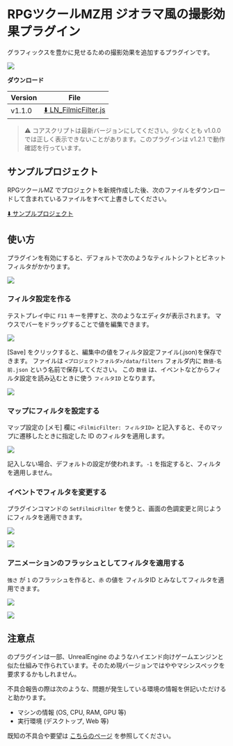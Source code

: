 RPGツクールMZ用 ジオラマ風の撮影効果プラグイン
==========

グラフィックスを豊かに見せるための撮影効果を追加するプラグインです。

![](docs/img/x.jpg)

**ダウンロード**

| Version | File |
|---------|------|
| v1.1.0  | [:arrow_down: LN_FilmicFilter.js](https://raw.githubusercontent.com/lriki/LN_FilmicFilter/master/js/plugins/LN_FilmicFilter.js) |

> ⚠ コアスクリプトは最新バージョンにしてください。少なくとも v1.0.0 では正しく表示できないことがあります。このプラグインは v1.2.1 で動作確認を行っています。

サンプルプロジェクト
----------

RPGツクールMZ でプロジェクトを新規作成した後、次のファイルをダウンロードして含まれているファイルをすべて上書きしてください。

[:arrow_down: サンプルプロジェクト](https://github.com/lriki/LN_FilmicFilter/archive/refs/heads/main.zip)

使い方
----------

プラグインを有効にすると、デフォルトで次のようなティルトシフトとビネットフィルタがかかります。

![](docs/img/1.png)

### フィルタ設定を作る

テストプレイ中に `F11` キーを押すと、次のようなエディタが表示されます。
マウスでバーをドラッグすることで値を編集できます。

![](docs/img/t1.png)

[Save] をクリックすると、編集中の値をフィルタ設定ファイル(.json)を保存できます。
ファイルは `<プロジェクトフォルダ>/data/filters` フォルダ内に `数値-名前.json` という名前で保存してください。
この `数値` は、イベントなどからフィルタ設定を読み込むときに使う `フィルタID` となります。

![](docs/img/t2.png)

### マップにフィルタを設定する

マップ設定の [メモ] 欄に `<FilmicFilter: フィルタID>` と記入すると、そのマップに遷移したときに指定した ID のフィルタを適用します。

![](docs/img/t3.png)

記入しない場合、デフォルトの設定が使われます。`-1` を指定すると、フィルタを適用しません。

### イベントでフィルタを変更する

プラグインコマンドの `SetFilmicFilter` を使うと、画面の色調変更と同じようにフィルタを適用できます。

![](docs/img/t4.png)

![](docs/img/t6.gif)

### アニメーションのフラッシュとしてフィルタを適用する

`強さ` が `1` のフラッシュを作ると、`赤` の値を フィルタID とみなしてフィルタを適用できます。

![](docs/img/t5.png)

![](docs/img/t7.gif)

注意点
----------

のプラグインは一部、UnrealEngine のようなハイエンド向けゲームエンジンと似た仕組みで作られています。そのため現バージョンではややマシンスペックを要求するかもしれません。

不具合報告の際は次のような、問題が発生している環境の情報を併記いただけると助かります。

* マシンの情報 (OS, CPU, RAM, GPU 等)
* 実行環境 (デスクトップ, Web 等)

既知の不具合や要望は [こちらのページ](https://github.com/lriki/LN_FilmicFilter/issues) を参照してください。



